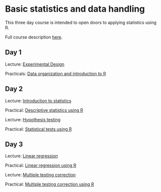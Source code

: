 # Basic statistics and data handling

This three day course is intended to open doors to applying statistics using R.

Full course description [here](https://www.training.cam.ac.uk/event/2156934).


## Day 1

Lecture: 
[Experimental Design](Day1/ExperimentalDesignSlidesAug2017_Final.pdf)

Practicals:
[Data organization and introduction to R](Day1/README.md)


## Day 2

Lecture:
[Introduction to statistics](Day2/lectures/StatsIntro_Aug2017.pdf)

Practical:
[Descriptive statistics using R](Day2/practicals/teaching_R_questions.Rmd)

Lecture:
[Hypothesis testing](Day2/lectures/HypothesisTesting_Aug2017.pdf)

Practical:
[Statistical tests using R](Day2/practicals/tests_R_questions.Rmd)


## Day 3

Lecture:
[Linear regression](Day3/lectures/LinearRegression_April2017.pdf)

Practical:
[Linear regression using R](Day3/practicals/linear_R_questions.Rmd)

Lecture:
[Multiple testing correction](Day3/lectures/MultipleTesting_April2017.pdf)

Practical:
[Multiple testing correction using R](Day3/practicals/multiple_R_questions.Rmd)



